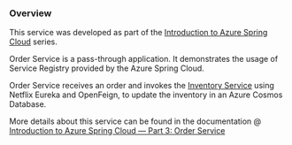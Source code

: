 ### Overview
This service was developed as part of the [Introduction to Azure Spring Cloud](https://medium.com/@smoothed9/introduction-to-azure-spring-cloud-part-1-introduction-azure-setup-30fc3ed84f2b) series. 

Order Service is a pass-through application. It demonstrates the usage of Service Registry provided by the Azure Spring Cloud. 

Order Service receives an order and invokes the [Inventory Service](https://github.com/smoothed9/azure-spring-cloud-inventory-service) using Netflix Eureka and OpenFeign, to update the inventory in an Azure Cosmos Database. 

More details about this service can be found in the documentation @ [Introduction to Azure Spring Cloud — Part 3: Order Service](https://medium.com/@smoothed9/introduction-to-azure-spring-cloud-part-3-order-service-363c25d1b072)